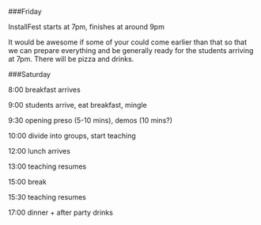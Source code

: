 ###Friday

InstallFest starts at 7pm, finishes at around 9pm

It would be awesome if some of your could come earlier than that so that we can prepare everything and be generally ready for the students arriving at 7pm. There will be pizza and drinks.
	
###Saturday

8:00   breakfast arrives

9:00   students arrive, eat breakfast, mingle

9:30   opening preso (5-10 mins), demos (10 mins?)

10:00  divide into groups, start teaching

12:00  lunch arrives

13:00  teaching resumes

15:00  break

15:30  teaching resumes

17:00  dinner + after party drinks 
